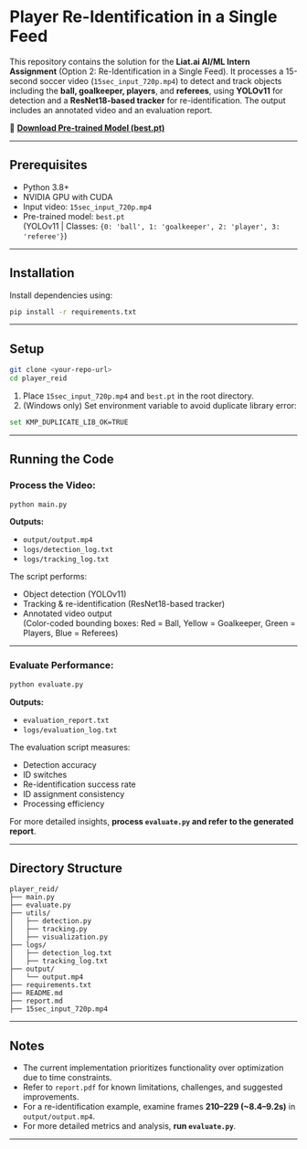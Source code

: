 # Player Re-Identification in a Single Feed

This repository contains the solution for the **Liat.ai AI/ML Intern Assignment** (Option 2: Re-Identification in a Single Feed). It processes a 15-second soccer video (`15sec_input_720p.mp4`) to detect and track objects including the **ball, goalkeeper, players**, and **referees**, using **YOLOv11** for detection and a **ResNet18-based tracker** for re-identification. The output includes an annotated video and an evaluation report.

🔗 **[Download Pre-trained Model (best.pt)](https://drive.google.com/file/d/1-5fOSHOSB9UXyP_enOoZNAMScrePVcMD/view)**

---

## Prerequisites

- Python 3.8+
- NVIDIA GPU with CUDA 
- Input video: `15sec_input_720p.mp4`
- Pre-trained model: `best.pt`  
  (YOLOv11 | Classes: `{0: 'ball', 1: 'goalkeeper', 2: 'player', 3: 'referee'}`)

---

## Installation

Install dependencies using:

```bash
pip install -r requirements.txt
```

---

## Setup

```bash
git clone <your-repo-url>
cd player_reid
```

1. Place `15sec_input_720p.mp4` and `best.pt` in the root directory.
2. (Windows only) Set environment variable to avoid duplicate library error:
```bash
set KMP_DUPLICATE_LIB_OK=TRUE
```

---

## Running the Code

### Process the Video:
```bash
python main.py
```

**Outputs:**
- `output/output.mp4`
- `logs/detection_log.txt`
- `logs/tracking_log.txt`

The script performs:
- Object detection (YOLOv11)
- Tracking & re-identification (ResNet18-based tracker)
- Annotated video output  
  (Color-coded bounding boxes: Red = Ball, Yellow = Goalkeeper, Green = Players, Blue = Referees)

---

### Evaluate Performance:
```bash
python evaluate.py
```

**Outputs:**
- `evaluation_report.txt`
- `logs/evaluation_log.txt`

The evaluation script measures:
- Detection accuracy  
- ID switches  
- Re-identification success rate  
- ID assignment consistency  
- Processing efficiency  

For more detailed insights, **process `evaluate.py` and refer to the generated report**.

---

## Directory Structure

```
player_reid/
├── main.py
├── evaluate.py
├── utils/
│   ├── detection.py
│   ├── tracking.py
│   ├── visualization.py
├── logs/
│   ├── detection_log.txt
│   ├── tracking_log.txt
├── output/
│   └── output.mp4
├── requirements.txt
├── README.md
├── report.md
├── 15sec_input_720p.mp4
```

---

## Notes

- The current implementation prioritizes functionality over optimization due to time constraints.
- Refer to `report.pdf` for known limitations, challenges, and suggested improvements.
- For a re-identification example, examine frames **210–229 (~8.4–9.2s)** in `output/output.mp4`.
- For more detailed metrics and analysis, **run `evaluate.py`**.

---


